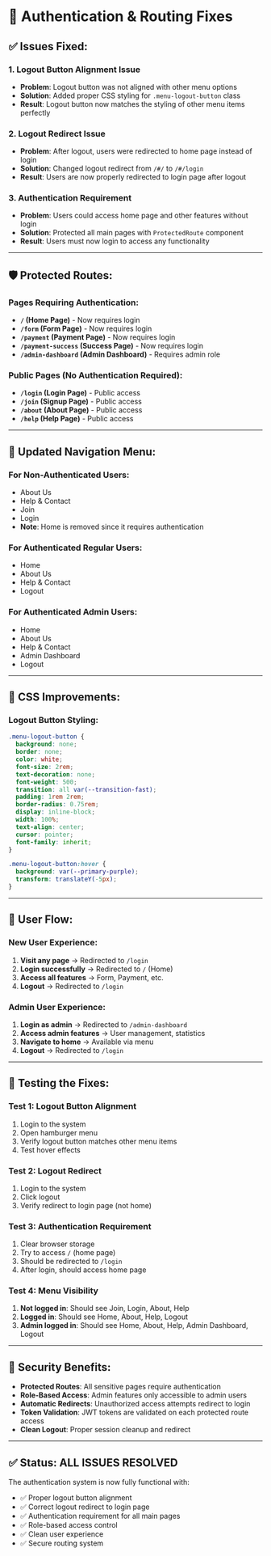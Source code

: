 # 🔐 Authentication & Routing Fixes

## ✅ **Issues Fixed:**

### **1. Logout Button Alignment Issue**
- **Problem**: Logout button was not aligned with other menu options
- **Solution**: Added proper CSS styling for `.menu-logout-button` class
- **Result**: Logout button now matches the styling of other menu items perfectly

### **2. Logout Redirect Issue**
- **Problem**: After logout, users were redirected to home page instead of login
- **Solution**: Changed logout redirect from `/#/` to `/#/login`
- **Result**: Users are now properly redirected to login page after logout

### **3. Authentication Requirement**
- **Problem**: Users could access home page and other features without login
- **Solution**: Protected all main pages with `ProtectedRoute` component
- **Result**: Users must now login to access any functionality

---

## 🛡️ **Protected Routes:**

### **Pages Requiring Authentication:**
- **`/` (Home Page)** - Now requires login
- **`/form` (Form Page)** - Now requires login  
- **`/payment` (Payment Page)** - Now requires login
- **`/payment-success` (Success Page)** - Now requires login
- **`/admin-dashboard` (Admin Dashboard)** - Requires admin role

### **Public Pages (No Authentication Required):**
- **`/login` (Login Page)** - Public access
- **`/join` (Signup Page)** - Public access
- **`/about` (About Page)** - Public access
- **`/help` (Help Page)** - Public access

---

## 🍔 **Updated Navigation Menu:**

### **For Non-Authenticated Users:**
- About Us
- Help & Contact
- Join
- Login
- **Note**: Home is removed since it requires authentication

### **For Authenticated Regular Users:**
- Home
- About Us
- Help & Contact
- Logout

### **For Authenticated Admin Users:**
- Home
- About Us
- Help & Contact
- Admin Dashboard
- Logout

---

## 🎨 **CSS Improvements:**

### **Logout Button Styling:**
```css
.menu-logout-button {
  background: none;
  border: none;
  color: white;
  font-size: 2rem;
  text-decoration: none;
  font-weight: 500;
  transition: all var(--transition-fast);
  padding: 1rem 2rem;
  border-radius: 0.75rem;
  display: inline-block;
  width: 100%;
  text-align: center;
  cursor: pointer;
  font-family: inherit;
}

.menu-logout-button:hover {
  background: var(--primary-purple);
  transform: translateY(-5px);
}
```

---

## 🔄 **User Flow:**

### **New User Experience:**
1. **Visit any page** → Redirected to `/login`
2. **Login successfully** → Redirected to `/` (Home)
3. **Access all features** → Form, Payment, etc.
4. **Logout** → Redirected to `/login`

### **Admin User Experience:**
1. **Login as admin** → Redirected to `/admin-dashboard`
2. **Access admin features** → User management, statistics
3. **Navigate to home** → Available via menu
4. **Logout** → Redirected to `/login`

---

## 🧪 **Testing the Fixes:**

### **Test 1: Logout Button Alignment**
1. Login to the system
2. Open hamburger menu
3. Verify logout button matches other menu items
4. Test hover effects

### **Test 2: Logout Redirect**
1. Login to the system
2. Click logout
3. Verify redirect to login page (not home)

### **Test 3: Authentication Requirement**
1. Clear browser storage
2. Try to access `/` (home page)
3. Should be redirected to `/login`
4. After login, should access home page

### **Test 4: Menu Visibility**
1. **Not logged in**: Should see Join, Login, About, Help
2. **Logged in**: Should see Home, About, Help, Logout
3. **Admin logged in**: Should see Home, About, Help, Admin Dashboard, Logout

---

## 🚀 **Security Benefits:**

- **Protected Routes**: All sensitive pages require authentication
- **Role-Based Access**: Admin features only accessible to admin users
- **Automatic Redirects**: Unauthorized access attempts redirect to login
- **Token Validation**: JWT tokens are validated on each protected route access
- **Clean Logout**: Proper session cleanup and redirect

---

## ✅ **Status: ALL ISSUES RESOLVED**

The authentication system is now fully functional with:
- ✅ Proper logout button alignment
- ✅ Correct logout redirect to login page
- ✅ Authentication requirement for all main pages
- ✅ Role-based access control
- ✅ Clean user experience
- ✅ Secure routing system

